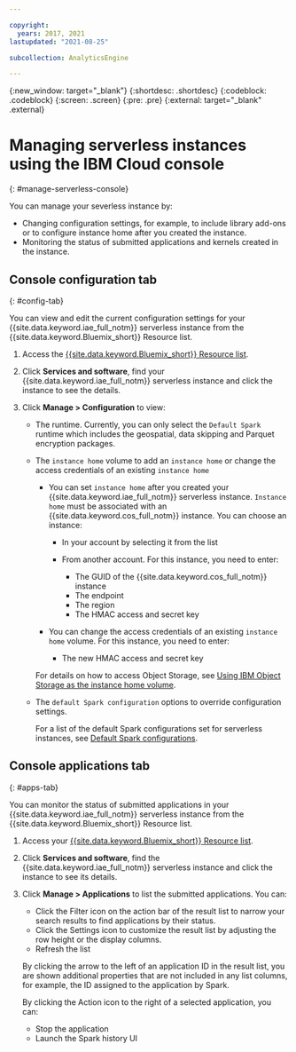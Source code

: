 ```yaml
---

copyright:
  years: 2017, 2021
lastupdated: "2021-08-25"

subcollection: AnalyticsEngine

---
```


<!-- Attribute definitions -->
{:new_window: target="_blank"}
{:shortdesc: .shortdesc}
{:codeblock: .codeblock}
{:screen: .screen}
{:pre: .pre}
{:external: target="_blank" .external}

# Managing serverless instances using the IBM Cloud console
{: #manage-serverless-console}

You can manage your severless instance by:

- Changing configuration settings, for example, to include library add-ons or to configure instance home after you created the instance.
- Monitoring the status of submitted applications and kernels created in the instance.    

## Console configuration tab
{: #config-tab}

You can view and edit the current configuration settings for your {{site.data.keyword.iae_full_notm}} serverless instance from the {{site.data.keyword.Bluemix_short}} Resource list.

1. Access the [{{site.data.keyword.Bluemix_short}} Resource list](https://test.cloud.ibm.com/resources).
1. Click **Services and software**, find your  {{site.data.keyword.iae_full_notm}} serverless instance and click the instance to see the details.
1. Click **Manage > Configuration** to view:

    - The runtime. Currently, you can only select the `Default Spark` runtime which includes the geospatial, data skipping and Parquet encryption packages.
    - The `instance home` volume to add an `instance home` or change the access credentials of an existing `instance home`

        - You can set `instance home` after you created your {{site.data.keyword.iae_full_notm}} serverless instance. `Instance home` must be associated with an {{site.data.keyword.cos_full_notm}} instance. You can choose an instance:

          - In your account by selecting it from the list
          - From another account. For this instance, you need to enter:

              - The GUID of the {{site.data.keyword.cos_full_notm}} instance
              - The endpoint
              - The region
              - The HMAC access and secret key
        - You can change the access credentials of an existing `instance home` volume. For this instance, you need to enter:

             - The new HMAC access and secret key   

         For details on how to access Object Storage, see [Using IBM Object Storage as the instance home volume](/docs/AnalyticsEngine?topic=AnalyticsEngine-cos-serverless).      
    - The `default Spark configuration` options to override configuration settings.

      For a list of the default Spark configurations set for serverless instances, see [Default Spark configurations](/docs/AnalyticsEngine?topic=AnalyticsEngine-serverless-architecture-concepts#default-spark-config).

<!--From this page you can also specify additional volumes in which to store data and application files. The additional volumes are made available to your Spark applications as mounted file systems. Everything that you store in an additional volume is persisted and not deleted when the instance is deleted. You can add existing volumes or create a new volume.-->

## Console applications tab
{: #apps-tab}

You can monitor the status of submitted applications in your {{site.data.keyword.iae_full_notm}} serverless instance from the {{site.data.keyword.Bluemix_short}} Resource list.

1. Access your [{{site.data.keyword.Bluemix_short}} Resource list](https://test.cloud.ibm.com/resources).
1. Click **Services and software**, find the   {{site.data.keyword.iae_full_notm}} serverless instance and click the instance to see its details.
1. Click **Manage > Applications** to list the submitted applications. You can:

    - Click the Filter icon on the action bar of the result list to narrow your search results to find applications by their status.
    - Click the Settings icon to customize the result list by adjusting the row height or the display columns.
    - Refresh the list

    By clicking the arrow to the left of an application ID in the result list, you are shown additional properties that are not included in any list columns, for example, the ID assigned to the application by Spark.  

    By clicking the Action icon to the right of a selected application, you can:

      - Stop the application
      - Launch the Spark history UI

<!--
## Console kernels page
{: #kernels-tab}

You can monitor the kernels that were started on the **Kernels** tab. You can:

If you submitted applications, you can monitor their status on the **Applications** tab. You can:

- Click the Filter icon on the action bar of the result list to narrow your search results to find applications by their status.
- Click the Settings icon to customize the result list by adjusting the row height or the display columns.
- Refresh the list

By clicking the arrow to the left of a kernel ID in the result list, you are shown additional properties that are not included in any list columns, for example, the ID assigned to the kernel by Spark.  

By clicking the Action icon to the right of a selected kernel, you can:

  - Stop the kernel
  - Launch the UI -->
